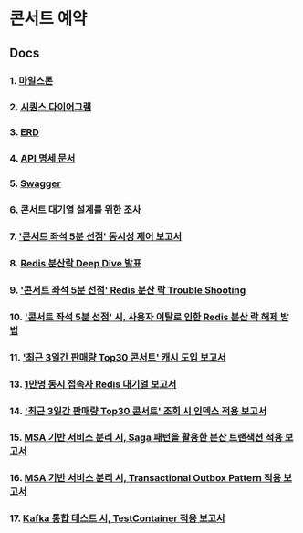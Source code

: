 
# 콘서트 예약

## Docs

### 1. [마일스톤](https://github.com/LeeJaeYun7/concertTicket/blob/master/docs/MILE_STONE.md)
### 2. [시퀀스 다이어그램](https://github.com/LeeJaeYun7/concertTicket/blob/master/docs/SEQUENCE_DIAGRAM.md)
### 3. [ERD](https://github.com/LeeJaeYun7/concertTicket/blob/master/docs/DB_DIAGRAM.md) 
### 4. [API 명세 문서](https://github.com/LeeJaeYun7/concertTicket/blob/master/docs/API_DOCUMENT.md) 
### 5. [Swagger](https://github.com/LeeJaeYun7/concertTicket/blob/master/docs/swagger.md) 
### 6. [콘서트 대기열 설계를 위한 조사](https://www.notion.so/12656c2f14698029b57ad790fcf08d59)
### 7. ['콘서트 좌석 5분 선점' 동시성 제어 보고서](https://github.com/LeeJaeYun7/concertTicket/blob/master/docs/CONCURRENCY_REPORT.md)
### 8. [Redis 분산락 Deep Dive 발표](https://www.canva.com/design/DAGVN6DetjU/mnwdH7gKAJyBjOb2c4_waA/edit)
### 9. ['콘서트 좌석 5분 선점' Redis 분산 락 Trouble Shooting](https://github.com/LeeJaeYun7/concertTicket/blob/master/docs/REDIS_DISTRIBUTION_LOCK_TS.md)
### 10. ['콘서트 좌석 5분 선점' 시, 사용자 이탈로 인한 Redis 분산 락 해제 방법](https://github.com/LeeJaeYun7/concertTicket/blob/master/docs/REDIS_DISTRIBUTION_LOCK_TS.md)
### 11. ['최근 3일간 판매량 Top30 콘서트' 캐시 도입 보고서](https://github.com/LeeJaeYun7/concertTicket/blob/master/docs/CACHE_REPORT.md)
### 13. [1만명 동시 접속자 Redis 대기열 보고서](https://github.com/LeeJaeYun7/concertTicket/blob/master/docs/REDIS_WAITING_QUEUE_REPORT.md)
### 14. ['최근 3일간 판매량 Top30 콘서트' 조회 시 인덱스 적용 보고서](https://github.com/LeeJaeYun7/concertTicket/blob/master/docs/INDEX_REPORT.md)
### 15. [MSA 기반 서비스 분리 시, Saga 패턴을 활용한 분산 트랜잭션 적용 보고서](https://github.com/LeeJaeYun7/concertTicket/blob/master/docs/MSA_SAGA_PATTERN_REPORT.md)
### 16. [MSA 기반 서비스 분리 시, Transactional Outbox Pattern 적용 보고서](https://github.com/LeeJaeYun7/concertTicket/blob/master/docs/MSA_KAFKA_TRANSACTIONAL_OUTBOX_PATTERN.md)
### 17. [Kafka 통합 테스트 시, TestContainer 적용 보고서](https://github.com/LeeJaeYun7/concertTicket/blob/master/docs/KAFKA_TEST_CONTAINER.md)

<!--### 17. [대기 번호 조회 및 좌석 선점 기능 개선: Polling API -> WebSocket](https://github.com/LeeJaeYun7/concertTicket/blob/master/docs/REDIS_WAITING_QUEUE_QUERY_REPORT.md)
### 18. [API 부하 테스트 분석과 가상 장애 대응 방안에 관한 보고서](https://github.com/LeeJaeYun7/concertTicket/blob/master/docs/ISSUE_RESPONSE_REPORT.md)
<!-- ### 12. ['26만 row 예약 테이블' 조회 시 쿼리 튜닝 보고서](https://github.com/LeeJaeYun7/concertTicket/blob/master/docs/INDEX_REPORT.md)
### 12. [1만명 동시 접속자 Redis 대기열 보고서 2편](https://github.com/LeeJaeYun7/concertTicket/blob/master/docs/REDIS_WAITING_QUEUE_REPORT(2).md)
### 13. [아웃박스 테이블 이벤트 데이터 스케줄링 방식 성능 비교 보고서](https://github.com/LeeJaeYun7/concertTicket/blob/master/docs/MSA_KAFKA_TRANSACTIONAL_OUTBOX_PATTERN.md)
### 14. [조회 성능 향상을 위한 로컬 캐시 도입 보고서](https://github.com/LeeJaeYun7/concertTicket/blob/master/docs/KAFKA_TEST_CONTAINER.md)
### 15. [Kafka 메시지 브로커에서 Consumer 서버 장애로 인한 메시지 발행 실패 시, 재처리를 위한 Kafka 메시지 스케줄러 도입 보고서](https://github.com/LeeJaeYun7/concertTicket/blob/master/docs/KAFKA_TEST_CONTAINER.md)
### 14. ['콘서트 좌석 5분간 선점' Redis 분산락 Trouble Shooting](https://github.com/LeeJaeYun7/concertTicket/blob/master/docs/KAFKA_TEST_CONTAINER.md)
### 18. [API 부하 테스트 분석과 가상 장애 대응 방안에 관한 보고서](https://github.com/LeeJaeYun7/concertTicket/blob/master/docs/ISSUE_RESPONSE_REPORT.md)
### 12. [Redis 서킷 브레이커 도입 보고서](https://github.com/LeeJaeYun7/concertTicket/blob/master/docs/REDIS_CIRCUIT_BREAKER.md)
-->
